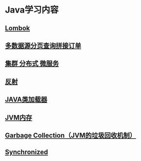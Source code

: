 # Java学习内容


## [Lombok](./lombok.md)


## [多数据源分页查询拼接订单](./duo-shu-ju-yuan-fen-ye-cha-xun-pin-jie-ding-dan.md)


## [集群 分布式 微服务](./ji-qun-fen-bu-shi-wei-fu-wu.md)


## [反射](./fan-she.md)


## [JAVA类加载器](./java-lei-jia-zai-qi.md)


## [JVM内存](./jvm-nei-cun.md)


## [Garbage Collection（JVM的垃圾回收机制）](./garbage-collectionjvm-de-la-ji-hui-shou-ji-zhi.md)


## [Synchronized](./synchronized.md)


